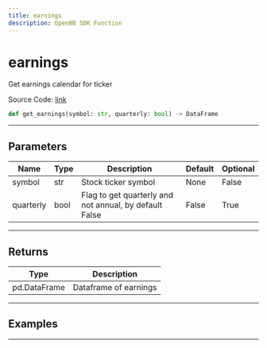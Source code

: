 ```yaml
---
title: earnings
description: OpenBB SDK Function
---
```


# earnings

Get earnings calendar for ticker

Source Code: [link](https://github.com/OpenBB-finance/OpenBBTerminal/tree/main/openbb_terminal/stocks/fundamental_analysis/av_model.py#L430)

```python
def get_earnings(symbol: str, quarterly: bool) -> DataFrame
```
---

## Parameters

| Name | Type | Description | Default | Optional |
| ---- | ---- | ----------- | ------- | -------- |
| symbol | str | Stock ticker symbol | None | False |
| quarterly | bool | Flag to get quarterly and not annual, by default False | False | True |

---

## Returns

| Type | Description |
| ---- | ----------- |
| pd.DataFrame | Dataframe of earnings |

---

## Examples

---

